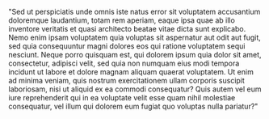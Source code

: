 "Sed ut perspiciatis unde omnis iste natus error sit voluptatem accusantium doloremque 
laudantium, totam rem aperiam, eaque ipsa quae ab illo inventore veritatis et quasi architecto
 beatae vitae dicta sunt explicabo. Nemo enim ipsam voluptatem quia voluptas sit aspernatur aut 
 odit aut fugit, sed quia consequuntur magni dolores eos qui ratione voluptatem sequi nesciunt.
  Neque porro quisquam est, qui dolorem ipsum quia dolor sit amet, consectetur, adipisci velit,
sed quia non numquam eius modi tempora incidunt ut labore et dolore magnam aliquam quaerat
voluptatem. Ut enim ad minima veniam, quis nostrum exercitationem ullam corporis suscipit 
laboriosam, nisi ut aliquid ex ea commodi consequatur? Quis autem vel eum iure reprehenderit
qui in ea voluptate velit esse quam nihil molestiae consequatur, vel illum qui dolorem eum
fugiat quo voluptas nulla pariatur?"